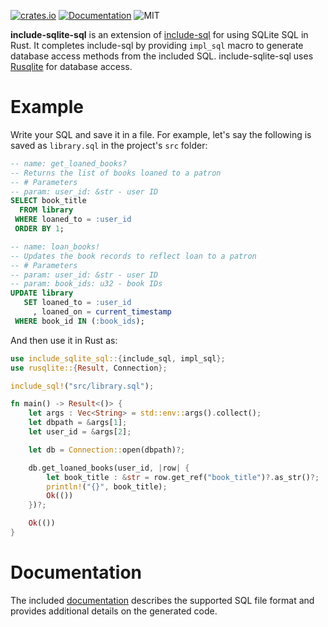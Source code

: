 [![crates.io](https://img.shields.io/crates/v/include-sqlite-sql)](https://crates.io/crates/include-sqlite-sql)
[![Documentation](https://docs.rs/include-sqlite-sql/badge.svg)](https://docs.rs/include-sqlite-sql)
![MIT](https://img.shields.io/crates/l/include-sqlite-sql.svg)

**include-sqlite-sql** is an extension of [include-sql][1] for using SQLite SQL in Rust. It completes include-sql by providing `impl_sql` macro to generate database access methods from the included SQL. include-sqlite-sql uses [Rusqlite][2] for database access.

# Example

Write your SQL and save it in a file. For example, let's say the following is saved as `library.sql` in the project's `src` folder:

```sql
-- name: get_loaned_books?
-- Returns the list of books loaned to a patron
-- # Parameters
-- param: user_id: &str - user ID
SELECT book_title
  FROM library
 WHERE loaned_to = :user_id
 ORDER BY 1;

-- name: loan_books!
-- Updates the book records to reflect loan to a patron
-- # Parameters
-- param: user_id: &str - user ID
-- param: book_ids: u32 - book IDs
UPDATE library
   SET loaned_to = :user_id
     , loaned_on = current_timestamp
 WHERE book_id IN (:book_ids);
```

And then use it in Rust as:

```rust , ignore
use include_sqlite_sql::{include_sql, impl_sql};
use rusqlite::{Result, Connection};

include_sql!("src/library.sql");

fn main() -> Result<()> {
    let args : Vec<String> = std::env::args().collect();
    let dbpath = &args[1];
    let user_id = &args[2];

    let db = Connection::open(dbpath)?;

    db.get_loaned_books(user_id, |row| {
        let book_title : &str = row.get_ref("book_title")?.as_str()?;
        println!("{}", book_title);
        Ok(())
    })?;

    Ok(())
}
```

# Documentation

The included [documentation][3] describes the supported SQL file format and provides additional details on the generated code.


[1]: https://crates.io/crates/include-sql
[2]: https://crates.io/crates/rusqlite
[3]: https://quietboil.github.io/include-sqlite-sql
